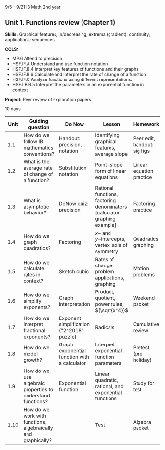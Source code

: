 9/5 - 9/21 IB Math 2nd year
## Unit 1. Functions review (Chapter 1)
**Skills:** Graphical features, in/decreasing, extrema (gradient), continuity; applications; sequences

**CCLS:**
- MP.6 Attend to precision
- HSF.IF.A Understand and use function notation
- HSF.IF.B.4 Interpret key features of functions and their graphs
- HSF.IF.B.6 Calculate and interpret the rate of change of a function
- HSF.IF.C Analyze functions using different representations.
- HSF.LB.B.5 Interpret the parameters in an exponential function in context

**Project:** Peer review of exploration papers

10 days

|Unit | Guiding question | Do Now | Lesson | Homework |
|---|---|---|---|---|
| 1.1| How do we follow IB mathematics conventions?| Handout: precision, notation | Identifying graphical features, average slope |Peer edit, handout: sig figs
| 1.2|What is the average rate of change of a function?| Substitution notation |Point-slope form of linear equations |Linear equation practice
| 1.3| What is asymptotic behavior? | DoNow quiz: precision | Rational functions, factoring denominators [calculator graphing example] | Factoring practice
| 1.4| How do we graph quadratics? | Factoring | $x-$ and $y-$intercepts, vertex, axis of symmetry | Quadratics graphing
| 1.5 | How do we calculate rates in context? | Sketch cubic | Rates of change problem applications, graphing | Motion problems
| 1.6|How do we simplify exponents?| Graph interpretation |Product, quotient, power rules, $(\sqrt{x^4})$| Weekend packet
| 1.7|How do we interpret fractional exponents?| Exponent simplification ("2^2018" puzzle) | Radicals | Cumulative review
| 1.8| How do we model growth?| Graph exponential function with a calculator | Interpret exponential function parameters | Pretest (pre holiday)
| 1.9| How do we use algebraic properties to understand functions? | Exponential function | Linear, quadratic, rational, and exponential functions | Study for test
| 1.10| How do we work with functions, algebraically and graphically? || Test | Algebra packet


<!--stackedit_data:
eyJoaXN0b3J5IjpbOTg2NzczOTAzLC0xMDQ3NjY0MzI4LDk4MD
M3NzYwNl19
-->